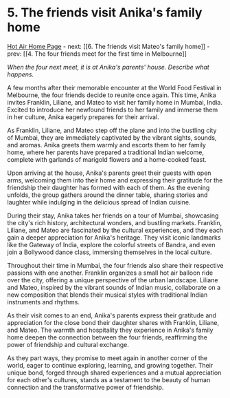 # 5. The friends visit Anika's family home

[Hot Air Home Page](https://hotair.peterkaminski.wiki/) - next: [[6. The friends visit Mateo's family home]] - prev: [[4. The four friends meet for the first time in Melbourne]]

_When the four next meet, it is at Anika's parents' house. Describe what happens._

A few months after their memorable encounter at the World Food Festival in Melbourne, the four friends decide to reunite once again. This time, Anika invites Franklin, Liliane, and Mateo to visit her family home in Mumbai, India. Excited to introduce her newfound friends to her family and immerse them in her culture, Anika eagerly prepares for their arrival.

As Franklin, Liliane, and Mateo step off the plane and into the bustling city of Mumbai, they are immediately captivated by the vibrant sights, sounds, and aromas. Anika greets them warmly and escorts them to her family home, where her parents have prepared a traditional Indian welcome, complete with garlands of marigold flowers and a home-cooked feast.

Upon arriving at the house, Anika's parents greet their guests with open arms, welcoming them into their home and expressing their gratitude for the friendship their daughter has formed with each of them. As the evening unfolds, the group gathers around the dinner table, sharing stories and laughter while indulging in the delicious spread of Indian cuisine.

During their stay, Anika takes her friends on a tour of Mumbai, showcasing the city's rich history, architectural wonders, and bustling markets. Franklin, Liliane, and Mateo are fascinated by the cultural experiences, and they each gain a deeper appreciation for Anika's heritage. They visit iconic landmarks like the Gateway of India, explore the colorful streets of Bandra, and even join a Bollywood dance class, immersing themselves in the local culture.

Throughout their time in Mumbai, the four friends also share their respective passions with one another. Franklin organizes a small hot air balloon ride over the city, offering a unique perspective of the urban landscape. Liliane and Mateo, inspired by the vibrant sounds of Indian music, collaborate on a new composition that blends their musical styles with traditional Indian instruments and rhythms.

As their visit comes to an end, Anika's parents express their gratitude and appreciation for the close bond their daughter shares with Franklin, Liliane, and Mateo. The warmth and hospitality they experience in Anika's family home deepen the connection between the four friends, reaffirming the power of friendship and cultural exchange.

As they part ways, they promise to meet again in another corner of the world, eager to continue exploring, learning, and growing together. Their unique bond, forged through shared experiences and a mutual appreciation for each other's cultures, stands as a testament to the beauty of human connection and the transformative power of friendship.


